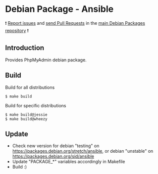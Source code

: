 # Debian Package - Ansible

:exclamation: [Report issues](https://github.com/manala/debian-packages/issues) and [send Pull Requests](https://github.com/manala/debian-packages/pulls) in the [main Debian Packages repository](https://github.com/manala/debian-packages) :exclamation:

## Introduction

Provides PhpMyAdmin debian package.

## Build

Build for all distributions

```
$ make build
```

Build for specific distributions

```
$ make build@jessie
$ make build@wheezy
```

## Update

* Check new version for debian "testing" on https://packages.debian.org/stretch/ansible, or debian "unstable" on https://packages.debian.org/sid/ansible
* Update "PACKAGE_*" variables accordingly in Makefile
* Build :)
